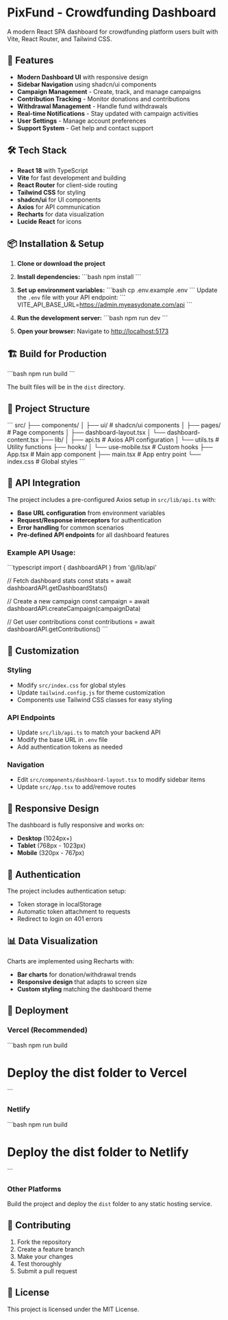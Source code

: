 # PixFund - Crowdfunding Dashboard

A modern React SPA dashboard for crowdfunding platform users built with Vite, React Router, and Tailwind CSS.

## 🚀 Features

- **Modern Dashboard UI** with responsive design
- **Sidebar Navigation** using shadcn/ui components
- **Campaign Management** - Create, track, and manage campaigns
- **Contribution Tracking** - Monitor donations and contributions
- **Withdrawal Management** - Handle fund withdrawals
- **Real-time Notifications** - Stay updated with campaign activities
- **User Settings** - Manage account preferences
- **Support System** - Get help and contact support

## 🛠 Tech Stack

- **React 18** with TypeScript
- **Vite** for fast development and building
- **React Router** for client-side routing
- **Tailwind CSS** for styling
- **shadcn/ui** for UI components
- **Axios** for API communication
- **Recharts** for data visualization
- **Lucide React** for icons

## 📦 Installation & Setup

1. **Clone or download the project**

2. **Install dependencies:**
   \`\`\`bash
   npm install
   \`\`\`

3. **Set up environment variables:**
   \`\`\`bash
   cp .env.example .env
   \`\`\`
   Update the `.env` file with your API endpoint:
   \`\`\`
   VITE_API_BASE_URL=https://admin.myeasydonate.com/api
   \`\`\`

4. **Run the development server:**
   \`\`\`bash
   npm run dev
   \`\`\`

5. **Open your browser:**
   Navigate to [http://localhost:5173](http://localhost:5173)

## 🏗 Build for Production

\`\`\`bash
npm run build
\`\`\`

The built files will be in the `dist` directory.

## 📁 Project Structure

\`\`\`
src/
├── components/
│   ├── ui/                 # shadcn/ui components
│   ├── pages/              # Page components
│   ├── dashboard-layout.tsx
│   └── dashboard-content.tsx
├── lib/
│   ├── api.ts              # Axios API configuration
│   └── utils.ts            # Utility functions
├── hooks/
│   └── use-mobile.tsx      # Custom hooks
├── App.tsx                 # Main app component
├── main.tsx               # App entry point
└── index.css              # Global styles
\`\`\`

## 🔌 API Integration

The project includes a pre-configured Axios setup in `src/lib/api.ts` with:

- **Base URL configuration** from environment variables
- **Request/Response interceptors** for authentication
- **Error handling** for common scenarios
- **Pre-defined API endpoints** for all dashboard features

### Example API Usage:

\`\`\`typescript
import { dashboardAPI } from '@/lib/api'

// Fetch dashboard stats
const stats = await dashboardAPI.getDashboardStats()

// Create a new campaign
const campaign = await dashboardAPI.createCampaign(campaignData)

// Get user contributions
const contributions = await dashboardAPI.getContributions()
\`\`\`

## 🎨 Customization

### Styling
- Modify `src/index.css` for global styles
- Update `tailwind.config.js` for theme customization
- Components use Tailwind CSS classes for easy styling

### API Endpoints
- Update `src/lib/api.ts` to match your backend API
- Modify the base URL in `.env` file
- Add authentication tokens as needed

### Navigation
- Edit `src/components/dashboard-layout.tsx` to modify sidebar items
- Update `src/App.tsx` to add/remove routes

## 📱 Responsive Design

The dashboard is fully responsive and works on:
- **Desktop** (1024px+)
- **Tablet** (768px - 1023px)
- **Mobile** (320px - 767px)

## 🔐 Authentication

The project includes authentication setup:
- Token storage in localStorage
- Automatic token attachment to requests
- Redirect to login on 401 errors

## 📊 Data Visualization

Charts are implemented using Recharts with:
- **Bar charts** for donation/withdrawal trends
- **Responsive design** that adapts to screen size
- **Custom styling** matching the dashboard theme

## 🚀 Deployment

### Vercel (Recommended)
\`\`\`bash
npm run build
# Deploy the dist folder to Vercel
\`\`\`

### Netlify
\`\`\`bash
npm run build
# Deploy the dist folder to Netlify
\`\`\`

### Other Platforms
Build the project and deploy the `dist` folder to any static hosting service.

## 🤝 Contributing

1. Fork the repository
2. Create a feature branch
3. Make your changes
4. Test thoroughly
5. Submit a pull request

## 📄 License

This project is licensed under the MIT License.
